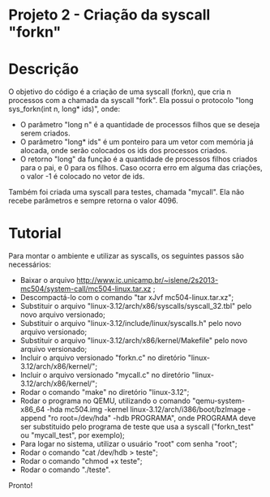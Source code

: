 Projeto 2 - Criação da syscall "forkn"
=====

Descrição
=====
O objetivo do código é a criação de uma syscall (forkn), que cria n processos com a chamada da syscall "fork". Ela possui o protocolo "long sys_forkn(int n, long* ids)", onde:
 * O parâmetro "long n" é a quantidade de processos filhos que se deseja serem criados.
 * O parâmetro "long* ids" é um ponteiro para um vetor com memória já alocada, onde serão colocados os ids dos processos criados.
 * O retorno "long" da função é a quantidade de processos filhos criados para o pai, e 0 para os filhos. Caso ocorra erro em alguma das criações, o valor -1 é colocado no vetor de ids.
 
Também foi criada uma syscall para testes, chamada "mycall". Ela não recebe parâmetros e sempre retorna o valor 4096.

Tutorial
=====
Para montar o ambiente e utilizar as syscalls, os seguintes passos são necessários:
 * Baixar o arquivo http://www.ic.unicamp.br/~islene/2s2013-mc504/system-call/mc504-linux.tar.xz ;
 * Descompactá-lo com o comando "tar xJvf mc504-linux.tar.xz";
 * Substituir o arquivo "linux-3.12/arch/x86/syscalls/syscall_32.tbl" pelo novo arquivo versionado;
 * Substituir o arquivo "linux-3.12/include/linux/syscalls.h" pelo novo arquivo versionado;
 * Substituir o arquivo "linux-3.12/arch/x86/kernel/Makefile" pelo novo arquivo versionado;
 * Incluir o arquivo versionado "forkn.c" no diretório "linux-3.12/arch/x86/kernel/";
 * Incluir o arquivo versionado "mycall.c" no diretório "linux-3.12/arch/x86/kernel/";
 * Rodar o comando "make" no diretório "linux-3.12";
 * Rodar o programa no QEMU, utilizando o comando "qemu-system-x86_64 -hda mc504.img -kernel linux-3.12/arch/i386/boot/bzImage -append "ro root=/dev/hda" -hdb PROGRAMA", onde PROGRAMA deve ser substituido pelo programa de teste que usa a syscall ("forkn_test" ou "mycall_test", por exemplo);
 * Para logar no sistema, utilizar o usuário "root" com senha "root";
 * Rodar o comando "cat /dev/hdb > teste";
 * Rodar o comando "chmod +x teste";
 * Rodar o comando "./teste".
 
 Pronto!

